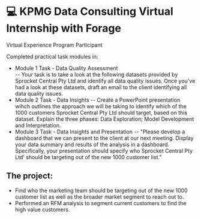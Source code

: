 # 💻 KPMG Data Consulting Virtual Internship with Forage
Virtual Experience Program Participant

Completed practical task modules in:

- Module 1 Task - Data Quality Assessment	
-- Your task is to take a look at the following datasets provided by Sprocket Central Pty Ltd and identify all data quality issues. Once you've had a look at these datasets, draft an email to the client identifying all data quality issues. 
- Module 2 Task	- Data Insights
-- Create a PowerPoint presentation wihch outlines the approach we will be taking to identify which of the 1000 customers Sprocket Central Pty Ltd should target, based on this dataset. Explain the three phases:  Data Exploration; Model Development and Interpretation.
- Module 3 Task	- Data Insights and Presentation
-- "Please develop a dashboard that we can present to the client at our next meeting. Display your data summary and results of the analysis in a dashboard. Specifically, your presentation should specify who Sprocket Central Pty Ltd' should be targeting out of the new 1000 customer list."
								

## The project:
- Find who the marketing team should be targeting out of the new 1000 customer list as well as the broader market segment to reach out to. 
- Performed an RFM analysis to segment current customers to find the high value customers.

